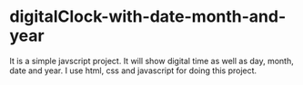 # digitalClock-with-date-month-and-year

It is a simple javscript project. It will show digital time as well as day, month, date and year. I use html, css and javascript for doing this project.
